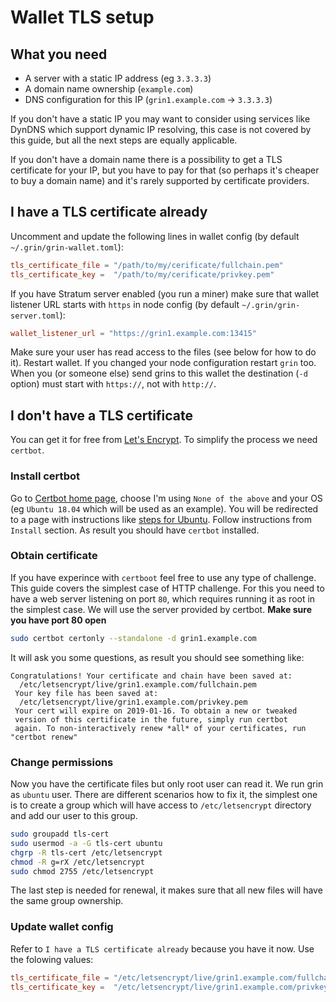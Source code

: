 # Wallet TLS setup

## What you need
* A server with a static IP address (eg `3.3.3.3`)
* A domain name ownership (`example.com`)
* DNS configuration for this IP (`grin1.example.com` -> `3.3.3.3`)

If you don't have a static IP you may want to consider using services like DynDNS which support dynamic IP resolving, this case is not covered by this guide, but all the next steps are equally applicable.

If you don't have a domain name there is a possibility to get a TLS certificate for your IP, but you have to pay for that (so perhaps it's cheaper to buy a domain name) and it's rarely supported by certificate providers.

## I have a TLS certificate already
Uncomment and update the following lines in wallet config (by default `~/.grin/grin-wallet.toml`):

```toml
tls_certificate_file = "/path/to/my/cerificate/fullchain.pem"
tls_certificate_key =  "/path/to/my/cerificate/privkey.pem"
```

If you have Stratum server enabled (you run a miner) make sure that wallet listener URL starts with `https` in node config (by default `~/.grin/grin-server.toml`):

```toml
wallet_listener_url = "https://grin1.example.com:13415"
```

Make sure your user has read access to the files (see below for how to do it). Restart wallet. If you changed your node configuration restart `grin` too. When you (or someone else) send grins to this wallet the destination (`-d` option) must start with `https://`, not with `http://`.

## I don't have a TLS certificate
You can get it for free from [Let's Encrypt](https://letsencrypt.org/). To simplify the process we need `certbot`.

### Install certbot
Go to [Certbot home page](https://certbot.eff.org/), choose I'm using `None of the above` and your OS (eg `Ubuntu 18.04` which will be used as an example). You will be redirected to a page with instructions like [steps for Ubuntu](https://certbot.eff.org/lets-encrypt/ubuntubionic-other). Follow instructions from `Install` section. As result you should have `certbot` installed.

### Obtain certificate
If you have experince with `certboot` feel free to use any type of challenge. This guide covers the simplest case of HTTP challenge. For this you need to have a web server listening on port `80`, which requires running it as root in the simplest case. We will use the server provided by certbot. **Make sure you have port 80 open**

```sh
sudo certbot certonly --standalone -d grin1.example.com
```

It will ask you some questions, as result you should see something like:

```
Congratulations! Your certificate and chain have been saved at:
  /etc/letsencrypt/live/grin1.example.com/fullchain.pem
 Your key file has been saved at:
  /etc/letsencrypt/live/grin1.example.com/privkey.pem
 Your cert will expire on 2019-01-16. To obtain a new or tweaked
 version of this certificate in the future, simply run certbot
 again. To non-interactively renew *all* of your certificates, run
"certbot renew"
```

### Change permissions
Now you have the certificate files but only root user can read it. We run grin as `ubuntu` user. There are different scenarios how to fix it, the simplest one is to create a group which will have access to `/etc/letsencrypt` directory and add our user to this group.

```sh
sudo groupadd tls-cert
sudo usermod -a -G tls-cert ubuntu
chgrp -R tls-cert /etc/letsencrypt
chmod -R g=rX /etc/letsencrypt
sudo chmod 2755 /etc/letsencrypt
```

The last step is needed for renewal, it makes sure that all new files will have the same group ownership.

### Update wallet config
Refer to `I have a TLS certificate already` because you have it now. Use the folowing values:

```toml
tls_certificate_file = "/etc/letsencrypt/live/grin1.example.com/fullchain.pem"
tls_certificate_key =  "/etc/letsencrypt/live/grin1.example.com/privkey.pem"
```

